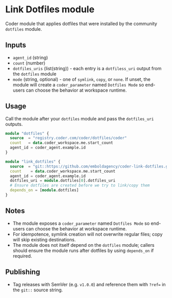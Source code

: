 # Link Dotfiles module

Coder module that applies dotfiles that were installed by the community `dotfiles` module.

## Inputs

- `agent_id` (string)
- `count` (number)
- `dotfiles_uris` (list(string)) - each entry is a `dotfiless_uri` output from the `dotfiles` module
- `mode` (string, optional) - one of `symlink`, `copy`, or `none`. If unset, the module will create a `coder_parameter` named `Dotfiles Mode` so end-users can choose the behavior at workspace runtime.

## Usage

Call the module after your `dotfiles` module and pass the `dotfiles_uri` outputs.

```terraform
module "dotfiles" {
  source  = "registry.coder.com/coder/dotfiles/coder"
  count   = data.coder_workspace.me.start_count
  agent_id = coder_agent.example.id
}

module "link_dotfiles" {
  source  = "git::https://github.com/emboldagency/coder-link-dotfiles.git?ref=v1.0.0"
  count    = data.coder_workspace.me.start_count
  agent_id = coder_agent.example.id
  dotfiles_uri = module.dotfiles[0].dotfiles_uri
  # Ensure dotfiles are created before we try to link/copy them
  depends_on = [module.dotfiles]
}
```


## Notes

- The module exposes a `coder_parameter` named `Dotfiles Mode` so end-users can choose the behavior at workspace runtime.
- For idempotence, symlink creation will not overwrite regular files; copy will skip existing destinations.
- The module does not itself depend on the `dotfiles` module; callers should ensure the module runs after dotfiles by using `depends_on` if required.

## Publishing

- Tag releases with SemVer (e.g. `v1.0.0`) and reference them with `?ref=` in the `git::` source string.
